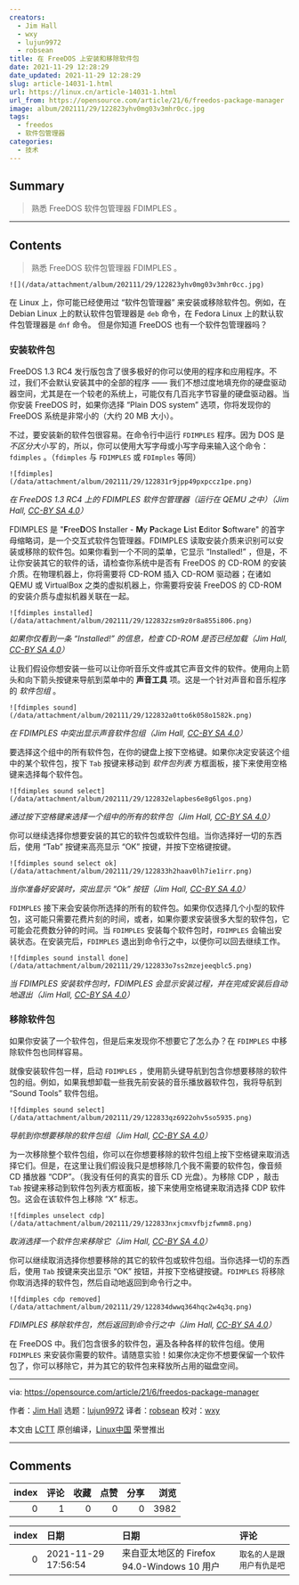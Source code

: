 ```yaml
---
creators:
  - Jim Hall
  - wxy
  - lujun9972
  - robsean
title: 在 FreeDOS 上安装和移除软件包
date: 2021-11-29 12:28:29
date_updated: 2021-11-29 12:28:29
slug: article-14031-1.html
url: https://linux.cn/article-14031-1.html
url_from: https://opensource.com/article/21/6/freedos-package-manager
image: album/202111/29/122823yhv0mg03v3mhr0cc.jpg
tags:
  - freedos
  - 软件包管理器
categories:
  - 技术
---
```


## Summary

> 熟悉 FreeDOS 软件包管理器 FDIMPLES 。

***

<!-- more -->

## Contents

> 
> 熟悉 FreeDOS 软件包管理器 FDIMPLES 。
> 
> 
> 

`![](/data/attachment/album/202111/29/122823yhv0mg03v3mhr0cc.jpg)`

在 Linux 上，你可能已经使用过 “软件包管理器” 来安装或移除软件包。例如，在 Debian Linux 上的默认软件包管理器是 `deb` 命令，在 Fedora Linux 上的默认软件包管理器是 `dnf` 命令。 但是你知道 FreeDOS 也有一个软件包管理器吗？

### 安装软件包

FreeDOS 1.3 RC4 发行版包含了很多极好的你可以使用的程序和应用程序。不过，我们不会默认安装其中的全部的程序 —— 我们不想过度地填充你的硬盘驱动器空间，尤其是在一个较老的系统上，可能仅有几百兆字节容量的硬盘驱动器。当你安装 FreeDOS 时，如果你选择 “Plain DOS system” 选项，你将发现你的 FreeDOS 系统是非常小的（大约 20 MB 大小）。

不过，要安装新的软件包很容易。在命令行中运行 `FDIMPLES` 程序。因为 DOS 是 *不区分大小写* 的，所以，你可以使用大写字母或小写字母来输入这个命令： `fdimples` 。（`fdimples` 与 `FDIMPLES` 或 `FDImples` 等同）

`![fdimples](/data/attachment/album/202111/29/122831r9jpp49pxpccz1pe.png)`

*在 FreeDOS 1.3 RC4 上的 FDIMPLES 软件包管理器（运行在 QEMU 之中）（Jim Hall, [CC-BY SA 4.0](https://creativecommons.org/licenses/by-sa/4.0/)）*

FDIMPLES 是 "**F**ree**D**OS **I**nstaller - **M**y **P**ackage **L**ist **E**ditor **S**oftware" 的首字母缩略词，是一个交互式软件包管理器。FDIMPLES 读取安装介质来识别可以安装或移除的软件包。如果你看到一个不同的菜单，它显示 “Installed!” ，但是，不让你安装其它的软件的话，请检查你系统中是否有 FreeDOS 的 CD-ROM 的安装介质。在物理机器上，你将需要将 CD-ROM 插入 CD-ROM 驱动器；在诸如 QEMU 或 VirtualBox 之类的虚拟机器上，你需要将安装 FreeDOS 的 CD-ROM 的安装介质与虚拟机器关联在一起。

`![fdimples installed](/data/attachment/album/202111/29/122832zsm9z0r8a855i806.png)`

*如果你仅看到一条 “Installed!” 的信息，检查 CD-ROM 是否已经加载（Jim Hall, [CC-BY SA 4.0](https://creativecommons.org/licenses/by-sa/4.0/)）*

让我们假设你想安装一些可以让你听音乐文件或其它声音文件的软件。使用向上箭头和向下箭头按键来导航到菜单中的 **声音工具** 项。这是一个针对声音和音乐程序的 *软件包组* 。

`![fdimples sound](/data/attachment/album/202111/29/122832a0tto6k058o1582k.png)`

*在 FDIMPLES 中突出显示声音软件包组（Jim Hall, [CC-BY SA 4.0](https://creativecommons.org/licenses/by-sa/4.0/)）*

要选择这个组中的所有软件包，在你的键盘上按下空格键。如果你决定安装这个组中的某个软件包，按下 `Tab` 按键来移动到 *软件包列表* 方框面板，接下来使用空格键来选择每个软件包。

`![fdimples sound select](/data/attachment/album/202111/29/122832elapbes6e8g6lgos.png)`

*通过按下空格键来选择一个组中的所有的软件包（Jim Hall, [CC-BY SA 4.0](https://creativecommons.org/licenses/by-sa/4.0/)）*

你可以继续选择你想要安装的其它的软件包或软件包组。当你选择好一切的东西后，使用 “Tab” 按键来高亮显示 “OK” 按键，并按下空格键按键。

`![fdimples sound select ok](/data/attachment/album/202111/29/122833h2haav0lh7ie1irr.png)`

*当你准备好安装时，突出显示 “Ok” 按钮（Jim Hall, [CC-BY SA 4.0](https://creativecommons.org/licenses/by-sa/4.0/)）*

`FDIMPLES` 接下来会安装你所选择的所有的软件包。如果你仅选择几个小型的软件包，这可能只需要花费片刻的时间，或者，如果你要求安装很多大型的软件包，它可能会花费数分钟的时间。当 `FDIMPLES` 安装每个软件包时，`FDIMPLES` 会输出安装状态。在安装完后，`FDIMPLES` 退出到命令行之中，以便你可以回去继续工作。

`![fdimples sound install done](/data/attachment/album/202111/29/122833o7ss2mzejeeqblc5.png)`

*当 FDIMPLES 安装软件包时，FDIMPLES 会显示安装过程，并在完成安装后自动地退出（Jim Hall, [CC-BY SA 4.0](https://creativecommons.org/licenses/by-sa/4.0/)）*

### 移除软件包

如果你安装了一个软件包，但是后来发现你不想要它了怎么办？在 `FDIMPLES` 中移除软件包也同样容易。

就像安装软件包一样，启动 `FDIMPLES` ，使用箭头键导航到包含你想要移除的软件包的组。例如，如果我想卸载一些我先前安装的音乐播放器软件包，我将导航到 “Sound Tools” 软件包组。

`![fdimples sound select](/data/attachment/album/202111/29/122833qz6922ohv5so5935.png)`

*导航到你想要移除的软件包组（Jim Hall, [CC-BY SA 4.0](https://creativecommons.org/licenses/by-sa/4.0/)）*

为一次移除整个软件包组，你可以在你想要移除的软件包组上按下空格键来取消选择它们。但是，在这里让我们假设我只是想移除几个我不需要的软件包，像音频 CD 播放器 “CDP”。（我没有任何的真实的音乐 CD 光盘）。为移除 CDP ，敲击 `Tab` 按键来移动到软件包列表方框面板，接下来使用空格键来取消选择 CDP 软件包。这会在该软件包上移除 “X” 标志。

`![fdimples unselect cdp](/data/attachment/album/202111/29/122833nxjcmxvfbjzfwmm8.png)`

*取消选择一个软件包来移除它（Jim Hall, [CC-BY SA 4.0](https://creativecommons.org/licenses/by-sa/4.0/)）*

你可以继续取消选择你想要移除的其它的软件包或软件包组。当你选择一切的东西后，使用 `Tab` 按键来突出显示 “OK” 按钮，并按下空格键按键。`FDIMPLES` 将移除你取消选择的软件包，然后自动地返回到命令行之中。

`![fdimples cdp removed](/data/attachment/album/202111/29/122834dwwq364hqc2w4q3q.png)`

*FDIMPLES 移除软件包，然后返回到命令行之中（Jim Hall, [CC-BY SA 4.0](https://creativecommons.org/licenses/by-sa/4.0/)）*

在 FreeDOS 中。我们包含很多的软件包，遍及各种各样的软件包组。使用 `FDIMPLES` 来安装你需要的软件。请随意实验！如果你决定你不想要保留一个软件包了，你可以移除它，并为其它的软件包来释放所占用的磁盘空间。

---

via: <https://opensource.com/article/21/6/freedos-package-manager>

作者：[Jim Hall](https://opensource.com/users/jim-hall) 选题：[lujun9972](https://github.com/lujun9972) 译者：[robsean](https://github.com/robsean) 校对：[wxy](https://github.com/wxy)

本文由 [LCTT](https://github.com/LCTT/TranslateProject) 原创编译，[Linux中国](https://linux.cn/) 荣誉推出

***

## Comments


|   index |   评论 |   收藏 |   点赞 |   分享 |   浏览 |
|--------:|-------:|-------:|-------:|-------:|-------:|
|       0 |      1 |      0 |      0 |      0 |   3982 |

|   index | 日期                | 日期                                        | 评论                       |
|--------:|:--------------------|:--------------------------------------------|:---------------------------|
|       0 | 2021-11-29 17:56:54 | 来自亚太地区的 Firefox 94.0-Windows 10 用户 | `取名的人是跟用户有仇是吧` |
